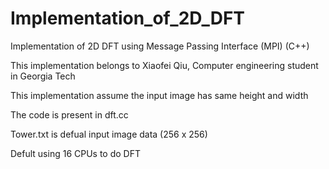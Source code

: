 # Implementation_of_2D_DFT
Implementation of 2D DFT using Message Passing Interface (MPI) (C++)<br/>

This implementation belongs to Xiaofei Qiu, Computer engineering student in Georgia Tech<br/>

This implementation assume the input image has same height and width <br/>

The code is present in dft.cc <br/>

Tower.txt is defual input image data (256 x 256) <br/>

Defult using 16 CPUs to do DFT <br/>

